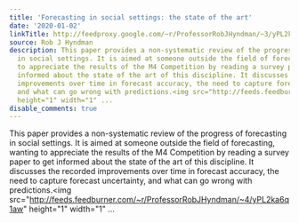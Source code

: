 ```yaml
---
title: 'Forecasting in social settings: the state of the art'
date: '2020-01-02'
linkTitle: http://feedproxy.google.com/~r/ProfessorRobJHyndman/~3/yPL2ka6q1aw/
source: Rob J Hyndman
description: This paper provides a non-systematic review of the progress of forecasting
  in social settings. It is aimed at someone outside the field of forecasting, wanting
  to appreciate the results of the M4 Competition by reading a survey paper to get
  informed about the state of the art of this discipline. It discusses the recorded
  improvements over time in forecast accuracy, the need to capture forecast uncertainty,
  and what can go wrong with predictions.<img src="http://feeds.feedburner.com/~r/ProfessorRobJHyndman/~4/yPL2ka6q1aw"
  height="1" width="1" ...
disable_comments: true
---
```

This paper provides a non-systematic review of the progress of forecasting in social settings. It is aimed at someone outside the field of forecasting, wanting to appreciate the results of the M4 Competition by reading a survey paper to get informed about the state of the art of this discipline. It discusses the recorded improvements over time in forecast accuracy, the need to capture forecast uncertainty, and what can go wrong with predictions.<img src="http://feeds.feedburner.com/~r/ProfessorRobJHyndman/~4/yPL2ka6q1aw" height="1" width="1" ...